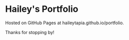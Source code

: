 # Hailey's Portfolio

Hosted on GitHub Pages at haileytapia.github.io/portfolio.

Thanks for stopping by!
